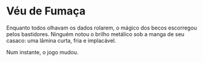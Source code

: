 # Véu de Fumaça

Enquanto todos olhavam os dados rolarem, o mágico dos becos escorregou pelos bastidores. Ninguém notou o brilho metálico sob a manga de seu casaco: uma lâmina curta, fria e implacável.

Num instante, o jogo mudou.

